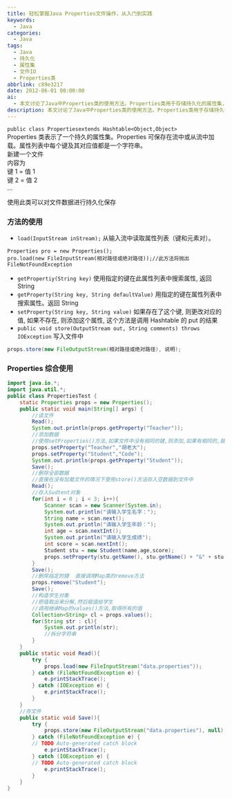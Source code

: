 ```yaml
---
title: 轻松掌握Java Properties文件操作，从入门到实践
keywords:
  - Java
categories:
  - Java
tags:
  - Java
  - 持久化
  - 属性集
  - 文件IO
  - Properties类
abbrlink: c89e3217
date: 2012-06-01 00:00:00
ai:
  - 本文讨论了Java中Properties类的使用方法。Properties类用于存储持久化的属性集，并支持从流中读取、写入文件以及修改和检索属性功能。通过使用这个类可以将数据结构保存到文件，或从文件加载数据。文章实例展示了如何读取文件、添加、删除属性，以及如何存储数据回文件。代码示例包括加载配置、添加属性、获取属性值、存储更改后的属性集等操作。
description: 本文讨论了Java中Properties类的使用方法。Properties类用于存储持久化的属性集，并支持从流中读取、写入文件以及修改和检索属性功能。通过使用这个类可以将数据结构保存到文件，或从文件加载数据。文章实例展示了如何读取文件、添加、删除属性，以及如何存储数据回文件。代码示例包括加载配置、添加属性、获取属性值、存储更改后的属性集等操作。
---
```


`public class Propertiesextends Hashtable<Object,Object>`  
Properties 类表示了一个持久的属性集。Properties 可保存在流中或从流中加载。属性列表中每个键及其对应值都是一个字符串。  
新建一个文件  
内容为  
键 1 = 值 1  
键 2 = 值 2  
…

使用此类可以对文件数据进行持久化保存

### 方法的使用

- `load(InputStream inStream);` 从输入流中读取属性列表（键和元素对）。

```
Properties pro = new Properties();
pro.load(new FileInputStream(相对路径或绝对路径));//此方法将抛出FileNotFoundException
```

- `getPropertiy(String key)` 使用指定的键在此属性列表中搜索属性, 返回 String
- `getProperty(String key, String defaultValue)` 用指定的键在属性列表中搜索属性。返回 String
- `setProperty(String key, String value)` 如果存在了这个键, 则更改对应的值, 如果不存在, 则添加这个属性, 这个方法是调用 Hashtable 的 put 的结果
- `public void store(OutputStream out, String comments) throws IOException` 写入文件中

```java
props.store(new FileOutputStream(相对路径或绝对路径), 说明);
```

### Properties 综合使用

```java
import java.io.*;
import java.util.*;
public class PropertiesTest {
    static Properties props = new Properties();
    public static void main(String[] args) {
        //读文件
        Read();
        System.out.println(props.getProperty("Teacher"));
        //添加数据
        //使用setProperties()方法,如果文件中没有相同的键,则添加,如果有相同的,就覆盖
        props.setProperty("Teacher","胡老大");
        props.setProperty("Student","Code");
        System.out.println(props.getProperty("Student"));
        Save();
        //删除全部数据
        //直接在没有加载文件的情况下使用store()方法存入空数据到文件中
        Read();
        //存入Sudtent对象
        for(int i = 0 ; i < 3; i++){
            Scanner scan = new Scanner(System.in);
            System.out.println("请输入学生名字：");
            String name = scan.next();
            System.out.println("请输入学生年龄：");
            int age = scan.nextInt();
            System.out.println("请输入学生成绩");
            int score = scan.nextInt();
            Student stu = new Student(name,age,score);
            props.setProperty(stu.getName(), stu.getName() + "&" + stu.getAge() + "&" + stu.getScore());
        }
        Save();
        //删除指定的键  直接调用Map类的remove方法
        props.remove("Student");
        Save();
        //构造学生对象
        //把值取出来分解,然后赋值给学生
        //调用继承Map的values()方法,取得所有的值
        Collection<String> cl = props.values();
        for(String str : cl){
            System.out.println(str);
            //拆分字符串
        }
    }
    public static void Read(){
        try {
            props.load(new FileInputStream("data.properties"));
        } catch (FileNotFoundException e) {
            e.printStackTrace();
        } catch (IOException e) {
            e.printStackTrace();
        }
    }
    //存文件
    public static void Save(){
        try {
            props.store(new FileOutputStream("data.properties"), null);
        } catch (FileNotFoundException e) {
        // TODO Auto-generated catch block
            e.printStackTrace();
        } catch (IOException e) {
        // TODO Auto-generated catch block
            e.printStackTrace();
        }
    }
}
```
